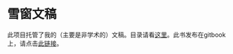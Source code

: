# 雪窗文稿

此项目托管了我的（主要是非学术的）文稿。目录请看[这里](SUMMARY.md)。此书发布在gitbook上，请点击[此链接](https://lchen.gitbook.io/essays/essays)。

